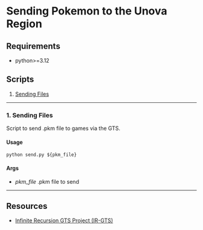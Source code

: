 # Sending Pokemon to the Unova Region


## Requirements

- python>=3.12


## Scripts

1. [Sending Files](#1-sending-files)

---

### 1. Sending Files

Script to send .pkm file to games via the GTS.

#### Usage

```
python send.py ${pkm_file}
```

#### Args

- *pkm_file*
.pkm file to send

---

## Resources
- [Infinite Recursion GTS Project (IR-GTS)](https://code.google.com/archive/p/ir-gts/)
